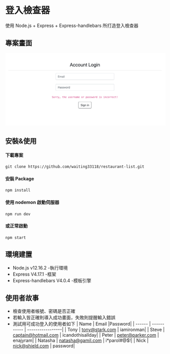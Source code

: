 # 登入檢查器

使用 Node.js + Express + Express-handlebars 所打造登入檢查器

## 專案畫面

![專案畫面](/public/readme.png)

## 安裝&使用

#### 下載專案

```
git clone https://github.com/waiting33118/restaurant-list.git
```

#### 安裝 Package

```
npm install
```

#### 使用 nodemon 啟動伺服器

```
npm run dev
```

#### 或正常啟動

```
npm start
```

## 環境建置

- Node.js v12.16.2 -執行環境
- Express V4.17.1 -框架
- Express-handlebars V4.0.4 -模板引擎


## 使用者故事

- 檢查使用者帳號、密碼是否正確
- 若輸入皆正確則導入成功畫面，失敗則提醒輸入錯誤
- 測試用可成功登入的使用者如下
| Name | Email |Password|
| ------ | ----------- | -----------------|
| Tony  | tony@stark.com | iamironman|
| Steve  | captain@hotmail.com | icandothisallday|
| Peter  | peter@parker.com | enajyram|
| Natasha  | natasha@gamil.com | i*parol#@$!|
| Nick  | nick@shield.com | password|
